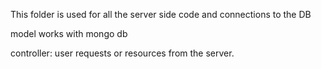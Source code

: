 This folder is used for all the server side code and connections to the DB

model works with mongo db

controller: user requests or resources from the server.